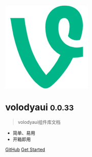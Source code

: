 <!-- _coverpage.md -->

![logo](logo.png)

# volodyaui <small>0.0.33</small>

> volodyaui组件库文档

- 简单、易用
- 开箱即用

[GitHub](https://www.npmjs.com/package/volodyaui)
[Get Started](README.md)